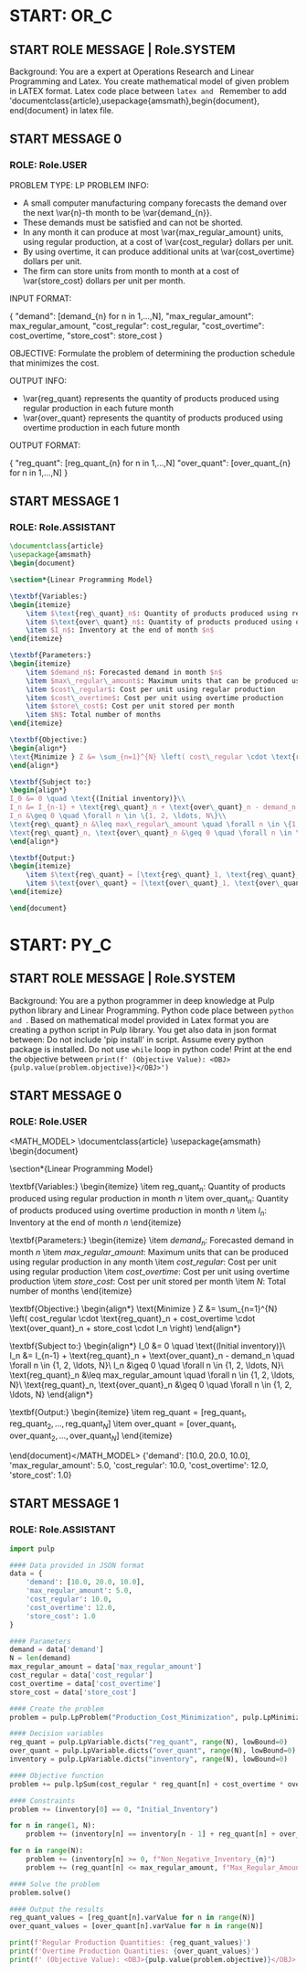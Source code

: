 # START: OR_C 
## START ROLE MESSAGE | Role.SYSTEM 
Background: You are a expert at Operations Research and Linear Programming and Latex. You create mathematical model of given problem in LATEX format. Latex code place between ```latex and ``` Remember to add 'documentclass{article},usepackage{amsmath},begin{document}, end{document} in latex file. 
## START MESSAGE 0 
### ROLE: Role.USER
<DESCRIPTION>
PROBLEM TYPE: LP
PROBLEM INFO:

- A small computer manufacturing company forecasts the demand over the next \var{n}-th month to be \var{demand_{n}}.
- These demands must be satisfied and can not be shorted.
- In any month it can produce at most \var{max_regular_amount} units, using regular production, at a cost of \var{cost_regular} dollars per unit. 
- By using overtime, it can produce additional units at \var{cost_overtime} dollars per unit. 
- The firm can store units from month to month at a cost of \var{store_cost} dollars per unit per month. 

INPUT FORMAT:

{
	"demand": [demand_{n} for n in 1,...,N],
	"max_regular_amount": max_regular_amount,
	"cost_regular": cost_regular,
	"cost_overtime": cost_overtime,
	"store_cost": store_cost
}


OBJECTIVE: Formulate the problem of determining the production schedule that minimizes the cost.

OUTPUT INFO:

- \var{reg_quant} represents the quantity of products produced using regular production in each future month
- \var{over_quant} represents the quantity of products produced using overtime production in each future month

OUTPUT FORMAT:

{
	"reg_quant": [reg_quant_{n} for n in 1,...,N]
	"over_quant": [over_quant_{n} for n in 1,...,N]
}
</DESCRIPTION>


## START MESSAGE 1 
### ROLE: Role.ASSISTANT
```latex
\documentclass{article}
\usepackage{amsmath}
\begin{document}

\section*{Linear Programming Model}

\textbf{Variables:}
\begin{itemize}
    \item $\text{reg\_quant}_n$: Quantity of products produced using regular production in month $n$
    \item $\text{over\_quant}_n$: Quantity of products produced using overtime production in month $n$
    \item $I_n$: Inventory at the end of month $n$
\end{itemize}

\textbf{Parameters:}
\begin{itemize}
    \item $demand_n$: Forecasted demand in month $n$
    \item $max\_regular\_amount$: Maximum units that can be produced using regular production in any month
    \item $cost\_regular$: Cost per unit using regular production
    \item $cost\_overtime$: Cost per unit using overtime production
    \item $store\_cost$: Cost per unit stored per month
    \item $N$: Total number of months
\end{itemize}

\textbf{Objective:}
\begin{align*}
\text{Minimize } Z &= \sum_{n=1}^{N} \left( cost\_regular \cdot \text{reg\_quant}_n + cost\_overtime \cdot \text{over\_quant}_n + store\_cost \cdot I_n \right)
\end{align*}

\textbf{Subject to:}
\begin{align*}
I_0 &= 0 \quad \text{(Initial inventory)}\\
I_n &= I_{n-1} + \text{reg\_quant}_n + \text{over\_quant}_n - demand_n \quad \forall n \in \{1, 2, \ldots, N\}\\
I_n &\geq 0 \quad \forall n \in \{1, 2, \ldots, N\}\\
\text{reg\_quant}_n &\leq max\_regular\_amount \quad \forall n \in \{1, 2, \ldots, N\}\\
\text{reg\_quant}_n, \text{over\_quant}_n &\geq 0 \quad \forall n \in \{1, 2, \ldots, N\}
\end{align*}

\textbf{Output:}
\begin{itemize}
    \item $\text{reg\_quant} = [\text{reg\_quant}_1, \text{reg\_quant}_2, \ldots, \text{reg\_quant}_N]$
    \item $\text{over\_quant} = [\text{over\_quant}_1, \text{over\_quant}_2, \ldots, \text{over\_quant}_N]$
\end{itemize}

\end{document}
```

# START: PY_C 
## START ROLE MESSAGE | Role.SYSTEM 
Background: You are a python programmer in deep knowledge at Pulp python library and Linear Programming. Python code place between ```python and ```. Based on mathematical model provided in Latex format you are creating a python script in Pulp library. You get also data in json format between: <DATA></DATA> Do not include 'pip install' in script. Assume every python package is installed. Do not use `while` loop in python code! Print at the end the objective between <OBJ></OBJ> `print(f' (Objective Value): <OBJ>{pulp.value(problem.objective)}</OBJ>')` 
## START MESSAGE 0 
### ROLE: Role.USER
<MATH_MODEL>
\documentclass{article}
\usepackage{amsmath}
\begin{document}

\section*{Linear Programming Model}

\textbf{Variables:}
\begin{itemize}
    \item $\text{reg\_quant}_n$: Quantity of products produced using regular production in month $n$
    \item $\text{over\_quant}_n$: Quantity of products produced using overtime production in month $n$
    \item $I_n$: Inventory at the end of month $n$
\end{itemize}

\textbf{Parameters:}
\begin{itemize}
    \item $demand_n$: Forecasted demand in month $n$
    \item $max\_regular\_amount$: Maximum units that can be produced using regular production in any month
    \item $cost\_regular$: Cost per unit using regular production
    \item $cost\_overtime$: Cost per unit using overtime production
    \item $store\_cost$: Cost per unit stored per month
    \item $N$: Total number of months
\end{itemize}

\textbf{Objective:}
\begin{align*}
\text{Minimize } Z &= \sum_{n=1}^{N} \left( cost\_regular \cdot \text{reg\_quant}_n + cost\_overtime \cdot \text{over\_quant}_n + store\_cost \cdot I_n \right)
\end{align*}

\textbf{Subject to:}
\begin{align*}
I_0 &= 0 \quad \text{(Initial inventory)}\\
I_n &= I_{n-1} + \text{reg\_quant}_n + \text{over\_quant}_n - demand_n \quad \forall n \in \{1, 2, \ldots, N\}\\
I_n &\geq 0 \quad \forall n \in \{1, 2, \ldots, N\}\\
\text{reg\_quant}_n &\leq max\_regular\_amount \quad \forall n \in \{1, 2, \ldots, N\}\\
\text{reg\_quant}_n, \text{over\_quant}_n &\geq 0 \quad \forall n \in \{1, 2, \ldots, N\}
\end{align*}

\textbf{Output:}
\begin{itemize}
    \item $\text{reg\_quant} = [\text{reg\_quant}_1, \text{reg\_quant}_2, \ldots, \text{reg\_quant}_N]$
    \item $\text{over\_quant} = [\text{over\_quant}_1, \text{over\_quant}_2, \ldots, \text{over\_quant}_N]$
\end{itemize}

\end{document}</MATH_MODEL>
<DATA>
{'demand': [10.0, 20.0, 10.0], 'max_regular_amount': 5.0, 'cost_regular': 10.0, 'cost_overtime': 12.0, 'store_cost': 1.0}</DATA>


## START MESSAGE 1 
### ROLE: Role.ASSISTANT
```python
import pulp

#### Data provided in JSON format
data = {
    'demand': [10.0, 20.0, 10.0],
    'max_regular_amount': 5.0,
    'cost_regular': 10.0,
    'cost_overtime': 12.0,
    'store_cost': 1.0
}

#### Parameters
demand = data['demand']
N = len(demand)
max_regular_amount = data['max_regular_amount']
cost_regular = data['cost_regular']
cost_overtime = data['cost_overtime']
store_cost = data['store_cost']

#### Create the problem
problem = pulp.LpProblem("Production_Cost_Minimization", pulp.LpMinimize)

#### Decision variables
reg_quant = pulp.LpVariable.dicts("reg_quant", range(N), lowBound=0)
over_quant = pulp.LpVariable.dicts("over_quant", range(N), lowBound=0)
inventory = pulp.LpVariable.dicts("inventory", range(N), lowBound=0)

#### Objective function
problem += pulp.lpSum(cost_regular * reg_quant[n] + cost_overtime * over_quant[n] + store_cost * inventory[n] for n in range(N))

#### Constraints
problem += (inventory[0] == 0, "Initial_Inventory")

for n in range(1, N):
    problem += (inventory[n] == inventory[n - 1] + reg_quant[n] + over_quant[n] - demand[n], f"Inventory_Balance_{n}")

for n in range(N):
    problem += (inventory[n] >= 0, f"Non_Negative_Inventory_{n}")
    problem += (reg_quant[n] <= max_regular_amount, f"Max_Regular_Amount_{n}")

#### Solve the problem
problem.solve()

#### Output the results
reg_quant_values = [reg_quant[n].varValue for n in range(N)]
over_quant_values = [over_quant[n].varValue for n in range(N)]

print(f'Regular Production Quantities: {reg_quant_values}')
print(f'Overtime Production Quantities: {over_quant_values}')
print(f' (Objective Value): <OBJ>{pulp.value(problem.objective)}</OBJ>')
```

